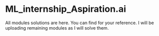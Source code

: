 # ML_internship_Aspiration.ai
All modules solutions are here. You can find for your reference.
I will be uploading remaining modules as I will solve them.
